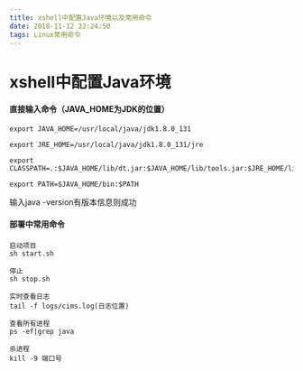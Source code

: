 ```yaml
---
title: xshell中配置Java环境以及常用命令
date: 2018-11-12 22:24:50
tags: Linux常用命令
---
```


# xshell中配置Java环境

#### 直接输入命令（JAVA_HOME为JDK的位置）
```
export JAVA_HOME=/usr/local/java/jdk1.8.0_131

export JRE_HOME=/usr/local/java/jdk1.8.0_131/jre

export CLASSPATH=.:$JAVA_HOME/lib/dt.jar:$JAVA_HOME/lib/tools.jar:$JRE_HOME/lib

export PATH=$JAVA_HOME/bin:$PATH
```
输入java -version有版本信息则成功

#### 部署中常用命令


```
启动项目
sh start.sh

停止
sh stop.sh

实时查看日志
tail -f logs/cims.log(日志位置)

查看所有进程
ps -ef|grep java

杀进程 
kill -9 端口号 
```
 
